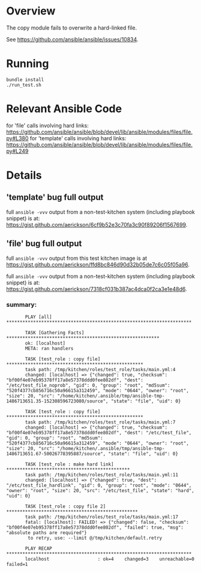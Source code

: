 # Overview

The copy module fails to overwrite a hard-linked file.

See https://github.com/ansible/ansible/issues/10834.

# Running

```
bundle install
./run_test.sh
```

# Relevant Ansible Code

for 'file' calls involving hard links: https://github.com/ansible/ansible/blob/devel/lib/ansible/modules/files/file.py#L380
for 'template' calls involving hard links: https://github.com/ansible/ansible/blob/devel/lib/ansible/modules/files/file.py#L249

# Details

## 'template' bug full output

full `ansible -vvv` output from a non-test-kitchen system (including playbook snippet) is at: 
https://gist.github.com/aerickson/6cf9b52e3c70fa3c90f89206f1567699.

## 'file' bug full output

full `ansible -vvv` output from this test kitchen image is at https://gist.github.com/aerickson/ffd8bc846d90d32b05de7c6c05f05a96.

full `ansible -vvv` output from a non-test-kitchen system (including playbook snippet) is at: 
https://gist.github.com/aerickson/7318cf031b387ac4dca0f2ca3e1e48d6.

### summary:

```
       PLAY [all] *********************************************************************
       
       TASK [Gathering Facts] *********************************************************
       ok: [localhost]
       META: ran handlers
       
       TASK [test_role : copy file] ***************************************************
       task path: /tmp/kitchen/roles/test_role/tasks/main.yml:4
       changed: [localhost] => {"changed": true, "checksum": "bf00f4e07eb95378ff17a8e57378ddd0fee802df", "dest": "/etc/test_file_noprob", "gid": 0, "group": "root", "md5sum": "520f4377cb856716c50a96615a312459", "mode": "0644", "owner": "root", "size": 20, "src": "/home/kitchen/.ansible/tmp/ansible-tmp-1486713651.35-152308596723080/source", "state": "file", "uid": 0}
       
       TASK [test_role : copy file] ***************************************************
       task path: /tmp/kitchen/roles/test_role/tasks/main.yml:7
       changed: [localhost] => {"changed": true, "checksum": "bf00f4e07eb95378ff17a8e57378ddd0fee802df", "dest": "/etc/test_file", "gid": 0, "group": "root", "md5sum": "520f4377cb856716c50a96615a312459", "mode": "0644", "owner": "root", "size": 20, "src": "/home/kitchen/.ansible/tmp/ansible-tmp-1486713651.67-50026778395887/source", "state": "file", "uid": 0}
       
       TASK [test_role : make hard link] **********************************************
       task path: /tmp/kitchen/roles/test_role/tasks/main.yml:11
       changed: [localhost] => {"changed": true, "dest": "/etc/test_file_hardlink", "gid": 0, "group": "root", "mode": "0644", "owner": "root", "size": 20, "src": "/etc/test_file", "state": "hard", "uid": 0}
       
       TASK [test_role : copy file 2] *************************************************
       task path: /tmp/kitchen/roles/test_role/tasks/main.yml:17
       fatal: [localhost]: FAILED! => {"changed": false, "checksum": "bf00f4e07eb95378ff17a8e57378ddd0fee802df", "failed": true, "msg": "absolute paths are required"}
       	to retry, use: --limit @/tmp/kitchen/default.retry
       
       PLAY RECAP *********************************************************************
       localhost                  : ok=4    changed=3    unreachable=0    failed=1   
```


